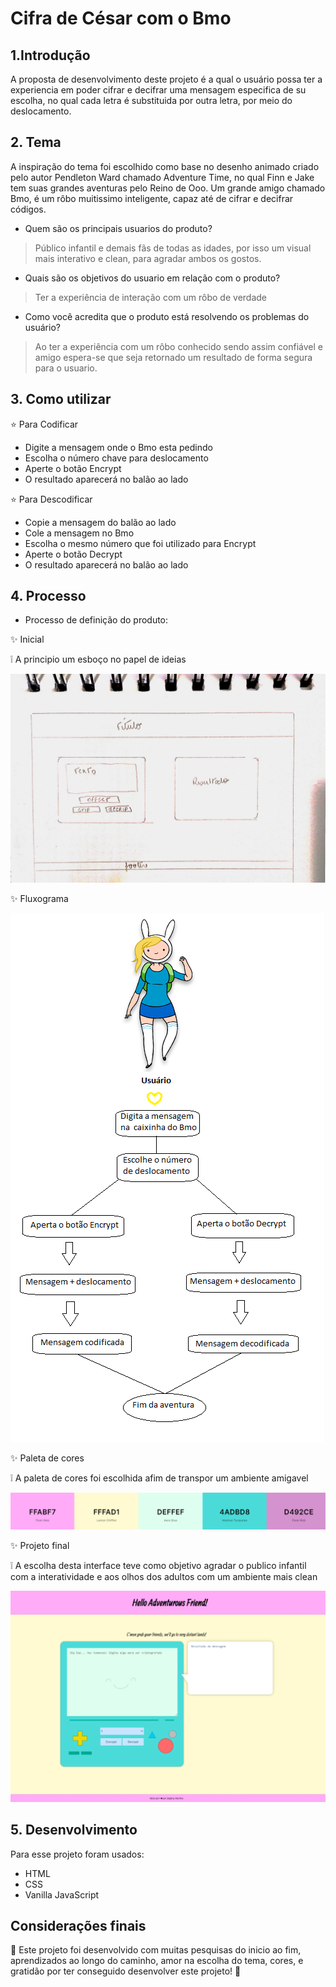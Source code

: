 # Cifra de César com o Bmo

## 1.Introdução
  A proposta de desenvolvimento deste projeto é a qual o usuário possa ter a experiencia em poder cifrar e decifrar uma mensagem especifica de su escolha, no qual cada letra é substituida por outra letra, por meio do deslocamento. 
  
## 2. Tema
  A inspiração do tema foi escolhido como base no desenho animado criado pelo autor Pendleton Ward chamado Adventure Time, no qual Finn e Jake tem suas grandes aventuras pelo Reino de Ooo. Um grande amigo chamado Bmo, é um rôbo muitissimo inteligente, capaz até de cifrar e decifrar códigos. 
  
  - Quem são os principais usuarios do produto?
  > Público infantil e demais fãs de todas as idades, por isso um visual mais interativo e clean, para agradar ambos os gostos.
  
  - Quais são os objetivos do usuario em relação com o produto? 
  > Ter a experiência de interação com um rôbo de verdade
  
  - Como você acredita que o produto está resolvendo os problemas do usuário?
  > Ao ter a experiência com um rôbo conhecido sendo assim confiável e amigo espera-se que seja retornado um resultado de forma segura para o usuario.
  
  
## 3. Como utilizar

:star: Para Codificar
- Digite a mensagem onde o Bmo esta pedindo 
- Escolha o número chave para deslocamento
- Aperte o botão Encrypt
- O resultado aparecerá no balão ao lado 

:star: Para Descodificar
- Copie a mensagem do balão ao lado
- Cole a mensagem no Bmo
- Escolha o mesmo número que foi utilizado para Encrypt
- Aperte o botão Decrypt
- O resultado aparecerá no balão ao lado 
  
## 4. Processo

  - Processo de definição do produto:
  
 :sparkles: Inicial

   :grey_exclamation:  A principio um esboço no papel de ideias
  
  ![Projeto Inicial](https://github.com/martinstfn/SAP005-cipher/blob/master/src/assets/inicial.jpg)
  
:sparkles: Fluxograma  
  
  ![Fluxograma](https://github.com/martinstfn/SAP005-cipher/blob/master/src/assets/fluxograma.png)

:sparkles: Paleta de cores

  :grey_exclamation:  A paleta de cores foi escolhida afim de transpor um ambiente amigavel
  
  ![Paleta de cores](https://github.com/martinstfn/SAP005-cipher/blob/master/src/assets/paleta.png)
  
:sparkles: Projeto final

  :grey_exclamation:  A escolha desta interface teve como objetivo agradar o publico infantil com a interatividade e aos olhos dos adultos com um ambiente mais clean 
  
  ![Projeto final](https://github.com/martinstfn/SAP005-cipher/blob/master/src/assets/final.png)
  
  
## 5. Desenvolvimento
Para esse projeto foram usados:

- HTML
- CSS
- Vanilla JavaScript


## Considerações finais
:yellow_heart: Este projeto foi desenvolvido com muitas pesquisas do inicio ao fim, aprendizados ao longo do caminho, amor na escolha do tema, cores, e gratidão por ter conseguido desenvolver este projeto! :yellow_heart:
  
  
